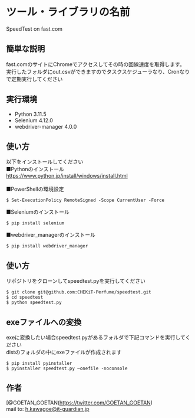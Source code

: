 # ツール・ライブラリの名前

SpeedTest on fast.com

## 簡単な説明

fast.comのサイトにChromeでアクセスしてその時の回線速度を取得します。<br>
実行したフォルダにout.csvができますのでタスクスケジューラなり、Cronなりで定期実行してください<br>

## 実行環境

- Python 3.11.5
- Selenium 4.12.0
- webdriver-manager 4.0.0

## 使い方

以下をインストールしてください<br>
■Pythonのインストール<br>
https://www.python.jp/install/windows/install.html<br><br>
■PowerShellの環境設定<br>
```
$ Set-ExecutionPolicy RemoteSigned -Scope CurrentUser -Force
```
■Seleniumのインストール<br>
```
$ pip install selenium
```
■webdriver_managerのインストール<br>
```
$ pip install webdriver_manager
```


## 使い方

リポジトリをクローンしてspeedtest.pyを実行してください

```
$ git clone git@github.com:CHEKiT-Perfume/speedtest.git
$ cd speedtest
$ python speedtest.py
```

## exeファイルへの変換

exeに変換したい場合speedtest.pyがあるフォルダで下記コマンドを実行してください<br>
distのフォルダの中にexeファイルが作成されます<br>

```
$ pip install pyinstaller
$ pyinstaller speedtest.py –onefile -noconsole
```

## 作者

[@GOETAN_GOETAN(https://twitter.com/GOETAN_GOETAN)<br>
mail to: h.kawagoe@it-guardian.jp<br>
